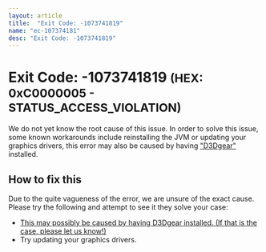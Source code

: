 ```yaml
---
layout: article
title:  "Exit Code: -1073741819"
name: "ec-107374181"
desc: "Exit Code: -1073741819"
---
```

# Exit Code: -1073741819 <small>(HEX: 0xC0000005 - STATUS_ACCESS_VIOLATION)</small>
We do not yet know the root cause of this issue. In order to solve this issue, some known workarounds include reinstalling the JVM or updating your graphics drivers, this error may also be caused by having ["D3Dgear"](/help/exit-code/code-1073740777/) installed.
## How to fix this
Due to the quite vagueness of the error, we are unsure of the exact cause. Please try the following and attempt to see it they solve your case:
* [This may possibly be caused by having D3Dgear installed. (If that is the case, please let us know!) ](/help/exit-code/code-1073740777/)
* Try updating your graphics drivers.



